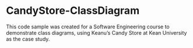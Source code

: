 # CandyStore-ClassDiagram
This code sample was created for a Software Engineering course to demonstrate class diagrams, using Keanu’s Candy Store at Kean University as the case study.
